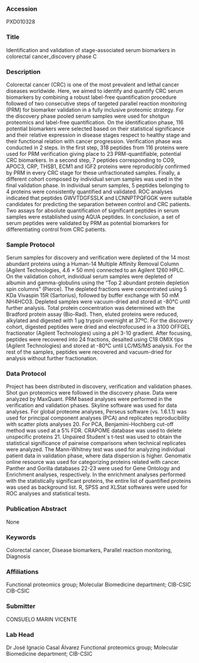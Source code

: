 ### Accession
PXD010328

### Title
Identification and validation of stage-associated serum biomarkers in colorectal cancer_discovery phase C

### Description
Colorectal cancer (CRC) is one of the most prevalent and lethal cancer diseases worldwide. Here, we aimed to identify and quantify CRC serum biomarkers by combining a robust label-free quantification procedure followed of two consecutive steps of targeted parallel reaction monitoring (PRM) for biomarker validation in a fully inclusive proteomic strategy.  For the discovery phase pooled serum samples were used for shotgun proteomics and label-free quantification. On the identification phase, 116 potential biomarkers were selected based on their statistical significance and their relative expression in disease stages respect to healthy stage and their functional relation with cancer progression. Verification phase was conducted in 2 steps. In the first step, 318 peptides from 116 proteins were used for PRM verification giving place to 23 PRM-quantifiable, potential CRC biomarkers. In a second step, 7 peptides corresponding to CO9, APOC3, CRP, THSB1, ECM1 and IGF2 proteins were reproducibly confirmed by PRM in every CRC stage for these unfractionated samples. Finally, a different cohort composed by individual serum samples was used in the final validation phase.  In individual serum samples, 5 peptides belonging to 4 proteins were consistently quantified and validated. ROC analyses indicated that peptides GWVTDGFSSLK and LCNNPTPQFGGK were suitable candidates for predicting the separation between control and CRC patients. Two assays for absolute quantification of significant peptides in serum samples were established using AQUA peptides. In conclusion, a set of serum peptides were validated by PRM as potential biomarkers for differentiating control from CRC patients.

### Sample Protocol
Serum samples for discovery and verification were depleted of the 14 most abundant proteins using a Human-14 Multiple Affinity Removal Column (Agilent Technologies, 4.6 × 50 mm) connected to an Agilent 1260 HPLC. On the validation cohort, individual serum samples were depleted of albumin and gamma-globulins using the “Top 2 abundant protein depletion spin columns” (Pierce).   The depleted fractions were concentrated using 5 KDa Vivaspin 15R (Sartorius), followed by buffer exchange with 50 mM NH4HCO3. Depleted samples were vacuum-dried and stored at -80°C until further analysis. Total protein concentration was determined with the Bradford protein assay (Bio-Rad). Then, eluted proteins were reduced, alkylated and digested with 1 μg trypsin overnight at 37ºC.  For the discovery cohort, digested peptides were dried and electrofocused in a 3100 OFFGEL fractionator (Agilent Technologies) using a pH 3-10 gradient. After focusing, peptides were recovered into 24 fractions, desalted using C18 OMIX tips (Agilent Technologies) and stored at -80°C until LC/MS/MS analysis. For the rest of the samples, peptides were recovered and vacuum-dried for analysis without further fractionation.

### Data Protocol
Project has been distributed in discovery, verification and validation phases. Shot gun proteomics were followed in the discovery phase. Data were analyzed by MaxQuant. PRM based analyses were performed in the verification and validation phases. Skyline software was used for data analyses. For global proteome analyses, Perseus software (vs. 1.6.1.1) was used for principal component analyses (PCA) and replicates reproducibility with scatter plots analyses 20. For PCA, Benjamini-Hochberg cut-off method was used at a 5% FDR. CRAPOME database was used to delete unspecific proteins 21.  Unpaired Student´s t-test was used to obtain the statistical significance of pairwise comparisons when technical replicates were analyzed. The Mann-Whitney test was used for analyzing individual patient data in validation phase, where data dispersion is higher.   Genomatix online resource was used for categorizing proteins related with cancer. Panther and Gorilla databases 22-23 were used for Gene Ontology and Enrichment analyses, respectively. In the enrichment analyses performed with the statistically significant proteins, the entire list of quantified proteins was used as background list. R, SPSS and XLStat softwares were used for ROC analyses and statistical tests.

### Publication Abstract
None

### Keywords
Colorectal cancer, Disease biomarkers, Parallel reaction monitoring, Diagnosis

### Affiliations
Functional proteomics group; Molecular Biomedicine department; CIB-CSIC
CIB-CSIC

### Submitter
CONSUELO MARIN VICENTE

### Lab Head
Dr José Ignacio Casal Álvarez
Functional proteomics group; Molecular Biomedicine department; CIB-CSIC


